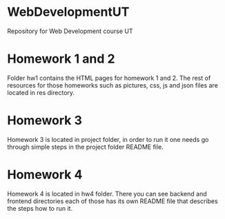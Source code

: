 # WebDevelopmentUT
Repository for Web Development course UT 

# Homework 1 and 2
Folder hw1 contains the HTML pages for homework 1 and 2. 
The rest of resources for those homeworks such as pictures,
css, js and json files are located in res directory.

# Homework 3
Homework 3 is located in project folder, in order to run it one needs go
through simple steps in the project folder README file.

# Homework 4 
Homework 4 is located in hw4 folder. There you can see backend and frontend 
directories each of those has its own README file that describes the steps 
how to run it. 

